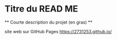# Titre du READ ME
** Courte description du projet (en gras) **

site web sur GitHub Pages
https://2731253.github.io/
